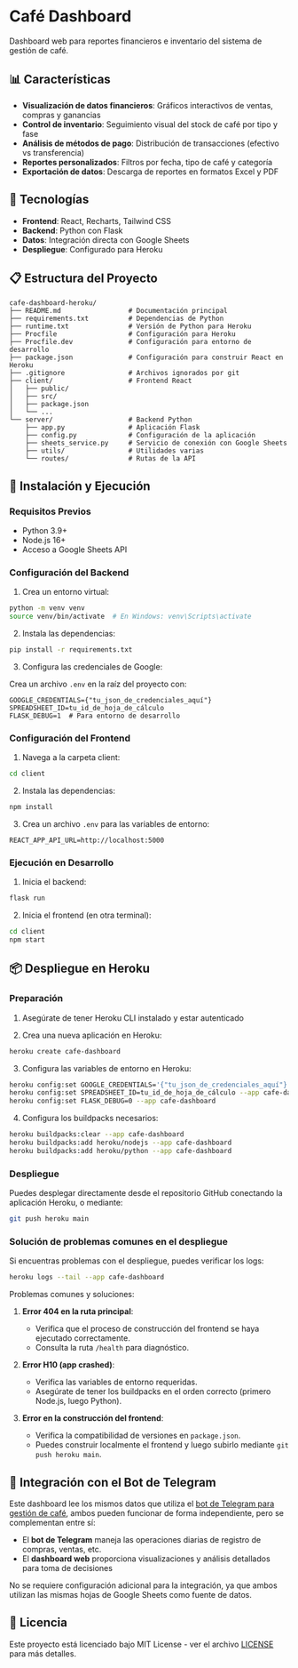 # Café Dashboard

Dashboard web para reportes financieros e inventario del sistema de gestión de café.

## 📊 Características

- **Visualización de datos financieros**: Gráficos interactivos de ventas, compras y ganancias
- **Control de inventario**: Seguimiento visual del stock de café por tipo y fase
- **Análisis de métodos de pago**: Distribución de transacciones (efectivo vs transferencia)
- **Reportes personalizados**: Filtros por fecha, tipo de café y categoría
- **Exportación de datos**: Descarga de reportes en formatos Excel y PDF

## 🔧 Tecnologías

- **Frontend**: React, Recharts, Tailwind CSS
- **Backend**: Python con Flask
- **Datos**: Integración directa con Google Sheets
- **Despliegue**: Configurado para Heroku

## 📋 Estructura del Proyecto

```
cafe-dashboard-heroku/
├── README.md                 # Documentación principal
├── requirements.txt          # Dependencias de Python
├── runtime.txt               # Versión de Python para Heroku
├── Procfile                  # Configuración para Heroku
├── Procfile.dev              # Configuración para entorno de desarrollo
├── package.json              # Configuración para construir React en Heroku
├── .gitignore                # Archivos ignorados por git
├── client/                   # Frontend React
│   ├── public/
│   ├── src/
│   ├── package.json
│   └── ...
└── server/                   # Backend Python
    ├── app.py                # Aplicación Flask
    ├── config.py             # Configuración de la aplicación
    ├── sheets_service.py     # Servicio de conexión con Google Sheets
    ├── utils/                # Utilidades varias 
    └── routes/               # Rutas de la API
```

## 🚀 Instalación y Ejecución

### Requisitos Previos

- Python 3.9+
- Node.js 16+
- Acceso a Google Sheets API

### Configuración del Backend

1. Crea un entorno virtual:

```bash
python -m venv venv
source venv/bin/activate  # En Windows: venv\Scripts\activate
```

2. Instala las dependencias:

```bash
pip install -r requirements.txt
```

3. Configura las credenciales de Google:

Crea un archivo `.env` en la raíz del proyecto con:

```
GOOGLE_CREDENTIALS={"tu_json_de_credenciales_aquí"}
SPREADSHEET_ID=tu_id_de_hoja_de_cálculo
FLASK_DEBUG=1  # Para entorno de desarrollo
```

### Configuración del Frontend

1. Navega a la carpeta client:

```bash
cd client
```

2. Instala las dependencias:

```bash
npm install
```

3. Crea un archivo `.env` para las variables de entorno:

```
REACT_APP_API_URL=http://localhost:5000
```

### Ejecución en Desarrollo

1. Inicia el backend:

```bash
flask run
```

2. Inicia el frontend (en otra terminal):

```bash
cd client
npm start
```

## 📦 Despliegue en Heroku

### Preparación

1. Asegúrate de tener Heroku CLI instalado y estar autenticado

2. Crea una nueva aplicación en Heroku:

```bash
heroku create cafe-dashboard
```

3. Configura las variables de entorno en Heroku:

```bash
heroku config:set GOOGLE_CREDENTIALS='{"tu_json_de_credenciales_aquí"}' --app cafe-dashboard
heroku config:set SPREADSHEET_ID=tu_id_de_hoja_de_cálculo --app cafe-dashboard
heroku config:set FLASK_DEBUG=0 --app cafe-dashboard
```

4. Configura los buildpacks necesarios:

```bash
heroku buildpacks:clear --app cafe-dashboard
heroku buildpacks:add heroku/nodejs --app cafe-dashboard
heroku buildpacks:add heroku/python --app cafe-dashboard
```

### Despliegue

Puedes desplegar directamente desde el repositorio GitHub conectando la aplicación Heroku, o mediante:

```bash
git push heroku main
```

### Solución de problemas comunes en el despliegue

Si encuentras problemas con el despliegue, puedes verificar los logs:

```bash
heroku logs --tail --app cafe-dashboard
```

Problemas comunes y soluciones:

1. **Error 404 en la ruta principal**: 
   - Verifica que el proceso de construcción del frontend se haya ejecutado correctamente.
   - Consulta la ruta `/health` para diagnóstico.

2. **Error H10 (app crashed)**:
   - Verifica las variables de entorno requeridas.
   - Asegúrate de tener los buildpacks en el orden correcto (primero Node.js, luego Python).

3. **Error en la construcción del frontend**:
   - Verifica la compatibilidad de versiones en `package.json`.
   - Puedes construir localmente el frontend y luego subirlo mediante `git push heroku main`.

## 🔄 Integración con el Bot de Telegram

Este dashboard lee los mismos datos que utiliza el [bot de Telegram para gestión de café](https://github.com/sofiaqsy/cafe-bot-telegram), ambos pueden funcionar de forma independiente, pero se complementan entre sí:

- El **bot de Telegram** maneja las operaciones diarias de registro de compras, ventas, etc.
- El **dashboard web** proporciona visualizaciones y análisis detallados para toma de decisiones

No se requiere configuración adicional para la integración, ya que ambos utilizan las mismas hojas de Google Sheets como fuente de datos.

## 📃 Licencia

Este proyecto está licenciado bajo MIT License - ver el archivo [LICENSE](LICENSE) para más detalles.
